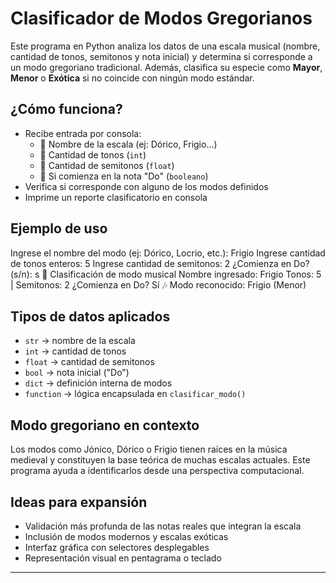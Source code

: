 #  Clasificador de Modos Gregorianos

Este programa en Python analiza los datos de una escala musical (nombre, cantidad de tonos, semitonos y nota inicial) y determina si corresponde a un modo gregoriano tradicional. Además, clasifica su especie como **Mayor**, **Menor** o **Exótica** si no coincide con ningún modo estándar.

##  ¿Cómo funciona?

- Recibe entrada por consola:
  - 📖 Nombre de la escala (ej: Dórico, Frigio...)
  - 🔢 Cantidad de tonos (`int`)
  - 🔬 Cantidad de semitonos (`float`)
  - 🎹 Si comienza en la nota "Do" (`booleano`)
- Verifica si corresponde con alguno de los modos definidos
- Imprime un reporte clasificatorio en consola

##  Ejemplo de uso

Ingrese el nombre del modo (ej: Dórico, Locrio, etc.): Frigio
Ingrese cantidad de tonos enteros: 5
Ingrese cantidad de semitonos: 2
¿Comienza en Do? (s/n): s
📄 Clasificación de modo musical
Nombre ingresado: Frigio
Tonos: 5 | Semitonos: 2
¿Comienza en Do? Sí
🎶 Modo reconocido: Frigio (Menor)

##  Tipos de datos aplicados

- `str` → nombre de la escala
- `int` → cantidad de tonos
- `float` → cantidad de semitonos
- `bool` → nota inicial ("Do")
- `dict` → definición interna de modos
- `function` → lógica encapsulada en `clasificar_modo()`

##  Modo gregoriano en contexto

Los modos como Jónico, Dórico o Frigio tienen raíces en la música medieval y constituyen la base teórica de muchas escalas actuales. Este programa ayuda a identificarlos desde una perspectiva computacional.

##  Ideas para expansión

- Validación más profunda de las notas reales que integran la escala
- Inclusión de modos modernos y escalas exóticas
- Interfaz gráfica con selectores desplegables
- Representación visual en pentagrama o teclado

---



